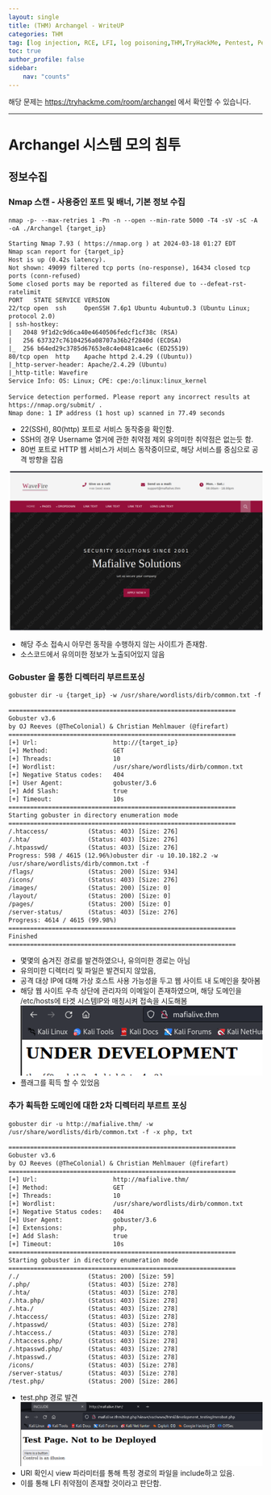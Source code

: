 ```yaml
---
layout: single
title: (THM) Archangel - WriteUP
categories: THM
tag: [log injection, RCE, LFI, log poisoning,THM,TryHackMe, Pentest, Pentesting]
toc: true
author_profile: false
sidebar:
    nav: "counts"
---
```


해당 문제는 https://tryhackme.com/room/archangel 에서 확인할 수 있습니다.

***

# Archangel 시스템 모의 침투
## 정보수집
### Nmap 스캔 - 사용중인 포트 및 배너, 기본 정보 수집
```
nmap -p- --max-retries 1 -Pn -n --open --min-rate 5000 -T4 -sV -sC -A -oA ./Archangel {target_ip}
```
```
Starting Nmap 7.93 ( https://nmap.org ) at 2024-03-18 01:27 EDT
Nmap scan report for {target_ip}
Host is up (0.42s latency).
Not shown: 49099 filtered tcp ports (no-response), 16434 closed tcp ports (conn-refused)
Some closed ports may be reported as filtered due to --defeat-rst-ratelimit
PORT   STATE SERVICE VERSION
22/tcp open  ssh     OpenSSH 7.6p1 Ubuntu 4ubuntu0.3 (Ubuntu Linux; protocol 2.0)
| ssh-hostkey: 
|   2048 9f1d2c9d6ca40e4640506fedcf1cf38c (RSA)
|   256 637327c76104256a08707a36b2f2840d (ECDSA)
|_  256 b64ed29c3785d67653e8c4e0481cae6c (ED25519)
80/tcp open  http    Apache httpd 2.4.29 ((Ubuntu))
|_http-server-header: Apache/2.4.29 (Ubuntu)
|_http-title: Wavefire
Service Info: OS: Linux; CPE: cpe:/o:linux:linux_kernel

Service detection performed. Please report any incorrect results at https://nmap.org/submit/ .
Nmap done: 1 IP address (1 host up) scanned in 77.49 seconds
```
- 22(SSH), 80(http) 포트로 서비스 동작중을 확인함.
- SSH의 경우 Username 열거에 관한 취약점 제외 유의미한 취약점은 없는듯 함.
- 80번 포트로 HTTP 웹 서비스가 서비스 동작중이므로, 해당 서비스를 중심으로 공격 방향을 잡음

![그림1-1](/assets/image/thm_archangel//image.png)
- 해당 주소 접속시 아무런 동작을 수행하지 않는 사이트가 존재함.
- 소스코드에서 유의미한 정보가 노출되어있지 않음
### Gobuster 을 통한 디렉터리 부르트포싱
```
gobuster dir -u {target_ip} -w /usr/share/wordlists/dirb/common.txt -f
```
```
===============================================================
Gobuster v3.6
by OJ Reeves (@TheColonial) & Christian Mehlmauer (@firefart)
===============================================================
[+] Url:                     http://{target_ip}
[+] Method:                  GET
[+] Threads:                 10
[+] Wordlist:                /usr/share/wordlists/dirb/common.txt
[+] Negative Status codes:   404
[+] User Agent:              gobuster/3.6
[+] Add Slash:               true
[+] Timeout:                 10s
===============================================================
Starting gobuster in directory enumeration mode
===============================================================
/.htaccess/           (Status: 403) [Size: 276]
/.hta/                (Status: 403) [Size: 276]
/.htpasswd/           (Status: 403) [Size: 276]
Progress: 598 / 4615 (12.96%)obuster dir -u 10.10.182.2 -w /usr/share/wordlists/dirb/common.txt -f
/flags/               (Status: 200) [Size: 934]
/icons/               (Status: 403) [Size: 276]
/images/              (Status: 200) [Size: 0]
/layout/              (Status: 200) [Size: 0]
/pages/               (Status: 200) [Size: 0]
/server-status/       (Status: 403) [Size: 276]
Progress: 4614 / 4615 (99.98%)
===============================================================
Finished
===============================================================
```
- 몇몇의 숨겨진 경로를 발견하였으나, 유의미한 경로는 아님
- 유의미한 디렉터리 및 파일은 발견되지 않았음, 
- 공격 대상 IP에 대해 가상 호스트 사용 가능성을 두고 웹 사이트 내 도메인을 찾아봄
- 해당 웹 사이트 우측 상단에 관리자의 이메일이 존재하였으며, 해당 도메인을 /etc/hosts에 타겟 시스템IP와 매칭시켜 접속을 시도해봄
![그림1-2](/assets/image/thm_archangel/image2.png)
- 플래그를 획득 할 수 있었음
### 추가 획득한 도메인에 대한 2차 디렉터리 부르트 포싱
```
gobuster dir -u http://mafialive.thm/ -w /usr/share/wordlists/dirb/common.txt -f -x php, txt
```
```
===============================================================
Gobuster v3.6
by OJ Reeves (@TheColonial) & Christian Mehlmauer (@firefart)
===============================================================
[+] Url:                     http://mafialive.thm/
[+] Method:                  GET
[+] Threads:                 10
[+] Wordlist:                /usr/share/wordlists/dirb/common.txt
[+] Negative Status codes:   404
[+] User Agent:              gobuster/3.6
[+] Extensions:              php,
[+] Add Slash:               true
[+] Timeout:                 10s
===============================================================
Starting gobuster in directory enumeration mode
===============================================================
/./                   (Status: 200) [Size: 59]
/.php/                (Status: 403) [Size: 278]
/.hta/                (Status: 403) [Size: 278]
/.hta.php/            (Status: 403) [Size: 278]
/.hta./               (Status: 403) [Size: 278]
/.htaccess/           (Status: 403) [Size: 278]
/.htpasswd/           (Status: 403) [Size: 278]
/.htaccess./          (Status: 403) [Size: 278]
/.htaccess.php/       (Status: 403) [Size: 278]
/.htpasswd.php/       (Status: 403) [Size: 278]
/.htpasswd./          (Status: 403) [Size: 278]
/icons/               (Status: 403) [Size: 278]
/server-status/       (Status: 403) [Size: 278]
/test.php/            (Status: 200) [Size: 286]

```
- test.php 경로 발견
![그림1-3](/assets/image/thm_archangel/image3.png)
- URI 확인시 view 파라미터를 통해 특정 경로의 파일을 include하고 있음.
- 이를 통해 LFI 취약점이 존재할 것이라고 판단함.



